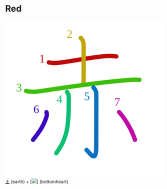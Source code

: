 # Red
![8d64](Kanji/kanji-colorize/8d64.svg)
[土](Kanji/kanji-dict/土.md) (earth) + [![](http://www.kanjidamage.com/assets/radsmall/heartbottom-9e56e0a0233a18e46572cd863b74559bcd8b77d7b5b1bbbed4af2b91f061d5ba.jpg)] (bottomheart)